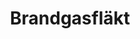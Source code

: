 ---
title: 'Brandgasfläkt'
symbol_image: 'symbols/insats/06.svg'
weight: 6
card: true
card_color: 'bg-symbol-red'
---